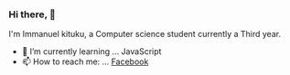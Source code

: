 ### Hi there,  👋
I'm Immanuel kituku, a Computer science student currently a Third year.

- 🌱 I’m currently learning ... JavaScript
- 📫 How to reach me: ... [Facebook](https://www.facebook.com/ManuelTechs/)

